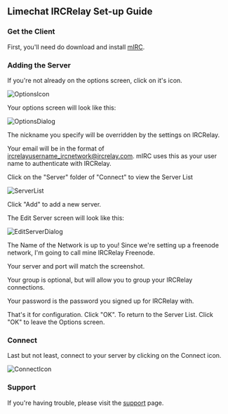 ## Limechat IRCRelay Set-up Guide

### Get the Client

First, you'll need do download and install [mIRC](http://www.mirc.com/).

### Adding the Server

If you're not already on the options screen, click on it's icon.

![OptionsIcon](https://raw.github.com/ircrelay/ircrelay-client-guides/master/guides/mirc/img/options_icon.png)

Your options screen will look like this:

![OptionsDialog](https://raw.github.com/ircrelay/ircrelay-client-guides/master/guides/mirc/img/options.png)

The nickname you specify will be overridden by the settings on IRCRelay.

Your email will be in the format of ircrelayusername_ircnetwork@ircrelay.com. mIRC uses this as your user name to authenticate with IRCRelay.

Click on the "Server" folder of "Connect" to view the Server List

![ServerList](https://raw.github.com/ircrelay/ircrelay-client-guides/master/guides/mirc/img/server_list.png)

Click "Add" to add a new server.

The Edit Server screen will look like this:

![EditServerDialog](https://raw.github.com/ircrelay/ircrelay-client-guides/master/guides/mirc/img/edit_server.png)

The Name of the Network is up to you! Since we're setting up a freenode
network, I'm going to call mine IRCRelay Freenode.

Your server and port will match the screenshot.

Your group is optional, but will allow you to group your IRCRelay connections.

Your password is the password you signed up for IRCRelay with.

That's it for configuration. Click "OK". To return to the Server List. Click "OK" to leave the Options screen.


### Connect

Last but not least, connect to your server by clicking on the Connect icon.

![ConnectIcon](https://raw.github.com/ircrelay/ircrelay-client-guides/master/guides/mirc/img/connect_icon.png)

### Support

If you're having trouble, please visit the [support](https://www.ircrelay.com/support) page.
